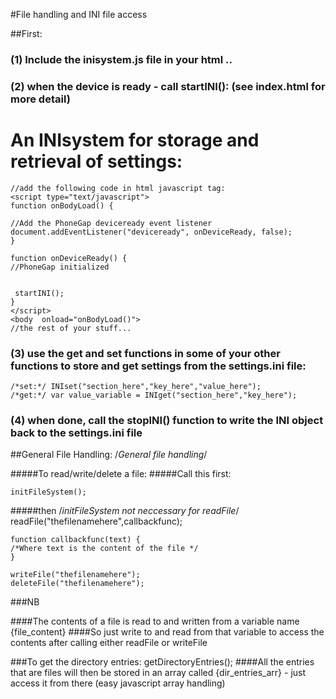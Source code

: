 #File handling and INI file access

##First:

### (1) Include the inisystem.js file in your html ..
### (2) when the device is ready  - call startINI(): (see index.html for more detail)

# An INIsystem for storage and retrieval of settings:

	//add the following code in html javascript tag:
	<script type="text/javascript">
	function onBodyLoad() {

	//Add the PhoneGap deviceready event listener
	document.addEventListener("deviceready", onDeviceReady, false);
	}

	function onDeviceReady() {
	//PhoneGap initialized


	 startINI();
	}
	</script>
	<body  onload="onBodyLoad()">
	//the rest of your stuff...

### (3) use the get and set functions in some of your other functions to store and get settings from the settings.ini file:

	/*set:*/ INIset("section_here","key_here","value_here");
	/*get:*/ var value_variable = INIget("section_here","key_here");
	
### (4) when done, call the stopINI() function to write the INI object back to the settings.ini file
	
##General File Handling:
	/*General file handling*/	
	
#####To read/write/delete a file:
#####Call this first:
	
	initFileSystem();
	
#####then
	/*initFileSystem not neccessary for readFile*/
	readFile("thefilenamehere",callbackfunc);	
	
	function callbackfunc(text) {
	/*Where text is the content of the file */
	}
	
	writeFile("thefilenamehere");
	deleteFile("thefilenamehere");
	
	
###NB

####The contents of a file is read to and written from a variable name {file_content}
####So just write to and read from that variable to access the contents after calling either readFile or writeFile
	
###To get the directory entries:
	getDirectoryEntries();
####All the entries that are files will then be stored in an array called {dir_entries_arr} - just access it from there (easy javascript array handling)
	
	

